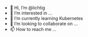 - 👋 Hi, I’m @lichtig
- 👀 I’m interested in ...
- 🌱 I’m currently learning Kubernetes
- 💞️ I’m looking to collaborate on ...
- 📫 How to reach me ...

<!---
lichtig/lichtig is a ✨ special ✨ repository because its `README.md` (this file) appears on your GitHub profile.
You can click the Preview link to take a look at your changes.
--->
